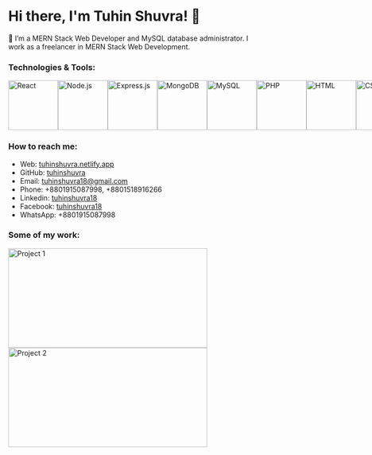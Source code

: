 # Hi there, I'm Tuhin Shuvra! 👋

🌱 I’m a MERN Stack Web Developer and MySQL database administrator. I work as a freelancer in MERN Stack Web Development.

### Technologies & Tools:

<div style="display: flex; justify-content: space-between; align-items: center;">

<img src="https://img.shields.io/badge/-React-61DAFB?style=flat&logo=react&logoColor=white" alt="React" width="100" height="100"/>
<img src="https://img.shields.io/badge/-Node.js-339933?style=flat&logo=node.js&logoColor=white" alt="Node.js" width="100" height="100"/>
<img src="https://img.shields.io/badge/-Express.js-000000?style=flat&logo=express&logoColor=white&color=61dafb" alt="Express.js" width="100" height="100"/>
<img src="https://img.shields.io/badge/-MongoDB-47A248?style=flat&logo=mongodb&logoColor=white" alt="MongoDB" width="100" height="100"/>
<img src="https://img.shields.io/badge/-MySQL-4479A1?style=flat&logo=mysql&logoColor=white" alt="MySQL" width="100" height="100"/>
<img src="https://img.shields.io/badge/-PHP-777BB4?style=flat&logo=php&logoColor=white" alt="PHP" width="100" height="100"/>
<img src="https://img.shields.io/badge/-HTML-E34F26?style=flat&logo=html5&logoColor=white" alt="HTML" width="100" height="100"/>
<img src="https://img.shields.io/badge/-CSS-1572B6?style=flat&logo=css3&logoColor=white" alt="CSS" width="100" height="100"/>
<img src="https://img.shields.io/badge/-Bootstrap-563D7C?style=flat&logo=bootstrap&logoColor=white" alt="Bootstrap" width="100" height="100"/>
<img src="https://img.shields.io/badge/-Tailwind_CSS-38B2AC?style=flat&logo=tailwind-css&logoColor=white" alt="Tailwind CSS" width="100" height="100"/>
<img src="https://img.shields.io/badge/-Firebase-FFCA28?style=flat&logo=firebase&logoColor=white" alt="Firebase" width="100" height="100"/>

</div>

### How to reach me:

- Web: [tuhinshuvra.netlify.app](https://tuhinshuvra.netlify.app)
- GitHub: [tuhinshuvra](https://github.com/tuhinshuvra)
- Email: tuhinshuvra18@gmail.com
- Phone: +8801915087998, +8801518916266
- Linkedin: [tuhinshuvra18](https://www.linkedin.com/in/tuhinshuvra18)
- Facebook: [tuhinshuvra18](https://www.facebook.com/tuhinshuvra18)
- WhatsApp: +8801915087998

### Some of my work:

<img src="path/to/project1/image.jpg" alt="Project 1" width="400" height="200"/>
<img src="path/to/project2/image.jpg" alt="Project 2" width="400" height="200"/>
